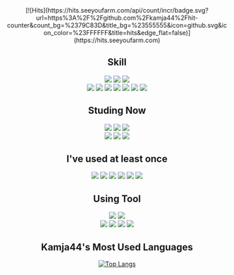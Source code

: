 


<div align=center>
[![Hits](https://hits.seeyoufarm.com/api/count/incr/badge.svg?url=https%3A%2F%2Fgithub.com%2Fkamja44%2Fhit-counter&count_bg=%2379C83D&title_bg=%23555555&icon=github.svg&icon_color=%23FFFFFF&title=hits&edge_flat=false)](https://hits.seeyoufarm.com)
<h2>Skill</h2>
<p>
  <img src="https://img.shields.io/badge/JavaScript-F7DF1E?style=flat&logo=JavaScript&logoColor=white"/>
  <img src="https://img.shields.io/badge/jQuery-0769AD?style=flat&logo=jQuery&logoColor=white"/>
  <img src="https://img.shields.io/badge/HTML5-E34F26?style=flat&logo=HTML5&logoColor=white"/>                    
  <br>
  <img src="https://img.shields.io/badge/CSS3-1572B6?style=flat&logo=CSS3&logoColor=white"/>
  <img src="https://img.shields.io/badge/Sass-CC6699?style=flat&logo=Sass&logoColor=white"/>
  <img src="https://img.shields.io/badge/Python-3776AB?style=flat&logo=Python&logoColor=white"/>
  <img src="https://img.shields.io/badge/Node.js-339933?style=flat&logo=Node.js&logoColor=white"/>
  <img src="https://img.shields.io/badge/R-276DC3?style=flat&logo=R&logoColor=white"/>
  <img src="https://img.shields.io/badge/MySQL-4479a1?style=flat&logo=MySQL&logoColor=white"/>
  <img src="https://img.shields.io/badge/MongoDB-47A248?style=flat&logo=MongoDB&logoColor=white"/>

</p>
<p>
<h2>Studing Now</h2>
<p>
  <img src="https://img.shields.io/badge/React-61DAF8?style=flat&logo=React&logoColor=white"/>
  <img src="https://img.shields.io/badge/TypeScript-3178C6?style=flat&logo=TypeScript&logoColor=white"/>
  <img src="https://img.shields.io/badge/Java-6DB33F?style=flat&logoColor=white"/>
  <br>
  <img src="https://img.shields.io/badge/Spring-6DB33F?style=flat&logo=Spring&logoColor=white"/>
  <img src="https://img.shields.io/badge/Spring Boot-6DB33F?style=flat&logo=Spring Boot&logoColor=white"/>
  <img src="https://img.shields.io/badge/scikit learn-F7931E?style=flat&logo=scikit-learn&logoColor=white"/>
</p>
<h2>I've used at least once</h2>
<p>
  <img src="https://img.shields.io/badge/Pug-A86454?style=flat&logo=Pug&logoColor=white"/>
  <img src="https://img.shields.io/badge/Socket.io-010101?style=flat&logo=Socket.io&logoColor=white"/>
  <img src="https://img.shields.io/badge/Less-1D365D?style=flat&logo=Less&logoColor=white"/>
  <img src="https://img.shields.io/badge/Webpack-8DD6F9?style=flat&logo=Webpack&logoColor=white"/>
  <img src="https://img.shields.io/badge/TensorFlow-FF6F00?style=flat&logo=TensorFlow&logoColor=white"/>
  <img src="https://img.shields.io/badge/Keras-D00000?style=flat&logo=Keras&logoColor=white"/>
</p>
<h2>Using Tool</h2>
<p>
  <img src="https://img.shields.io/badge/Visual Studio Code-007ACC?style=flat&logo=Visual Studio Code&logoColor=white"/>
  <img src="https://img.shields.io/badge/IntelliJ IDEA-000000?style=flat&logo=IntelliJ IDEA&logoColor=white"/>
  <br>
  <img src="https://img.shields.io/badge/Google Colab-F9AB00?style=flat&logo=Google Colab&logoColor=white"/>
  <img src="https://img.shields.io/badge/Jupyter Notebook-F37626?style=flat&logo=Jupyter&logoColor=white"/>
  <img src="https://img.shields.io/badge/DataGrip-000000?style=flat&logo=DataGrip&logoColor=white"/>
  <img src="https://img.shields.io/badge/Sourcetree-0052CC?style=flat&logo=Sourcetree&logoColor=white"/>
</p>

  <h2>Kamja44's Most Used Languages</h2>
  
[![Top Langs](https://github-readme-stats.vercel.app/api/top-langs/?username=kamja44&layout=compact)](https://github.com/kamja44)

</div>

